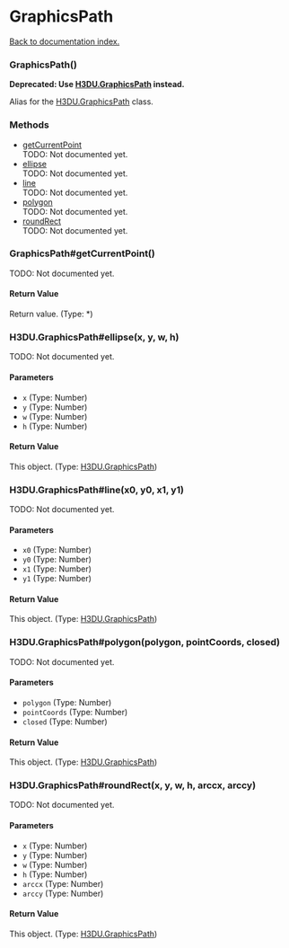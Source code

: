 # GraphicsPath

[Back to documentation index.](index.md)

 <a name='GraphicsPath'></a>
### GraphicsPath()

<b>Deprecated: Use <a href="H3DU.GraphicsPath.md">H3DU.GraphicsPath</a> instead.</b>

Alias for the <a href="H3DU.GraphicsPath.md">H3DU.GraphicsPath</a> class.

### Methods

* [getCurrentPoint](#GraphicsPath_GraphicsPath_getCurrentPoint)<br>TODO: Not documented yet.
* [ellipse](#GraphicsPath_H3DU.GraphicsPath_ellipse)<br>TODO: Not documented yet.
* [line](#GraphicsPath_H3DU.GraphicsPath_line)<br>TODO: Not documented yet.
* [polygon](#GraphicsPath_H3DU.GraphicsPath_polygon)<br>TODO: Not documented yet.
* [roundRect](#GraphicsPath_H3DU.GraphicsPath_roundRect)<br>TODO: Not documented yet.

 <a name='GraphicsPath_GraphicsPath_getCurrentPoint'></a>
### GraphicsPath#getCurrentPoint()

TODO: Not documented yet.

#### Return Value

Return value. (Type: *)

 <a name='GraphicsPath_H3DU.GraphicsPath_ellipse'></a>
### H3DU.GraphicsPath#ellipse(x, y, w, h)

TODO: Not documented yet.

#### Parameters

* `x` (Type: Number)
* `y` (Type: Number)
* `w` (Type: Number)
* `h` (Type: Number)

#### Return Value

This object. (Type: <a href="H3DU.GraphicsPath.md">H3DU.GraphicsPath</a>)

 <a name='GraphicsPath_H3DU.GraphicsPath_line'></a>
### H3DU.GraphicsPath#line(x0, y0, x1, y1)

TODO: Not documented yet.

#### Parameters

* `x0` (Type: Number)
* `y0` (Type: Number)
* `x1` (Type: Number)
* `y1` (Type: Number)

#### Return Value

This object. (Type: <a href="H3DU.GraphicsPath.md">H3DU.GraphicsPath</a>)

 <a name='GraphicsPath_H3DU.GraphicsPath_polygon'></a>
### H3DU.GraphicsPath#polygon(polygon, pointCoords, closed)

TODO: Not documented yet.

#### Parameters

* `polygon` (Type: Number)
* `pointCoords` (Type: Number)
* `closed` (Type: Number)

#### Return Value

This object. (Type: <a href="H3DU.GraphicsPath.md">H3DU.GraphicsPath</a>)

 <a name='GraphicsPath_H3DU.GraphicsPath_roundRect'></a>
### H3DU.GraphicsPath#roundRect(x, y, w, h, arccx, arccy)

TODO: Not documented yet.

#### Parameters

* `x` (Type: Number)
* `y` (Type: Number)
* `w` (Type: Number)
* `h` (Type: Number)
* `arccx` (Type: Number)
* `arccy` (Type: Number)

#### Return Value

This object. (Type: <a href="H3DU.GraphicsPath.md">H3DU.GraphicsPath</a>)
